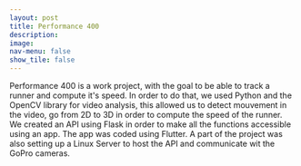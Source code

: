 ```yaml
---
layout: post
title: Performance 400
description:
image:
nav-menu: false
show_tile: false
---
```


Performance 400 is a work project, with the goal to be able to track a runner and compute it's speed.
In order to do that, we used Python and the OpenCV library for video analysis, this allowed us to detect mouvement in the video, go from 2D to 3D in order to compute the speed of the runner. We created an API using Flask in order to make all the functions accessible using an app. The app was coded using Flutter.
A part of the project was also setting up a Linux Server to host the API and communicate wit the GoPro cameras.
